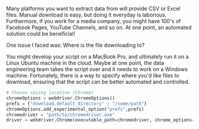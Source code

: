 Many platforms you want to extract data from will provide CSV or Excel files.  Manual download is
easy, but doing it everyday is laborious.  Furthermore, if you work for a media company, you might have 100's
of Facebook Pages, YouTube Channels, and so on.  At one point, an automated solution could be beneficial!

One issue I faced was: Where is the file downloading to?

You might develop your script on a MacBook Pro, and ultimately run it on a Linux Ubuntu machine
in the cloud.  Maybe at one point, the data engineering team takes the script over and it
needs to work on a Windows machine.  Fortunately, there is a way to specify where you'd like
files to download, ensuring that the script can be better automated and controlled.

```python
# Choose saving location (Chrome)
chromeOptions = webdriver.ChromeOptions()
prefs = {"download.default_directory" : "/some/path"}
chromeOptions.add_experimental_option("prefs",prefs)
chromedriver = "path/to/chromedriver.exe"
driver = webdriver.Chrome(executable_path=chromedriver, chrome_options=chromeOptions)
```

